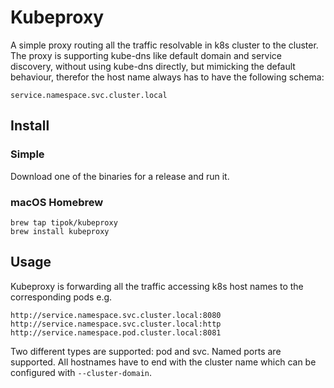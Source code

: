 # Kubeproxy

A simple proxy routing all the traffic resolvable in k8s cluster to the cluster.
The proxy is supporting kube-dns like default domain and service discovery, without using kube-dns directly, but
mimicking the default behaviour, therefor the host name always has to have the following schema:

```
service.namespace.svc.cluster.local
```


## Install

### Simple

Download one of the binaries for a release and run it.

### macOS Homebrew

```shell
brew tap tipok/kubeproxy
brew install kubeproxy
```

## Usage

Kubeproxy is forwarding all the traffic accessing k8s host names to the corresponding pods e.g.

```
http://service.namespace.svc.cluster.local:8080
http://service.namespace.svc.cluster.local:http
http://service.namespace.pod.cluster.local:8081
```

Two different types are supported: pod and svc. Named ports are supported.
All hostnames have to end with the cluster name which can be configured with `--cluster-domain`.
